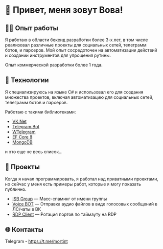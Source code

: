 # 👋 Привет, меня зовут Вова!

## 👨‍💻 Опыт работы
Я работаю в области бекенд разработки более 3-х лет, в том числе реализовал различные проекты для социальных сетей, телеграмм ботов, и парсеров. Мой опыт сосредоточен на автоматизации действий и создании инструментов для упрощения рутины.

Опыт коммерческой разработки более 1 года. 

## 🚧 Технологии
Я специализируюсь на языке C# и использовал его для создания множества проектов, включая автоматизацию для социальных сетей, телеграмм ботов и парсеров.

Работаю с такими библиотеками: 
-  [VK.Net](https://github.com/vknet/vk)
-  [Telegram.Bot](https://github.com/TelegramBots/Telegram.Bot)
-  [WTelegram](https://github.com/wiz0u/WTelegramClient)
-  [EF Core 8](https://github.com/dotnet/efcore)
-  [MongoDB](https://github.com/mongodb/mongo-csharp-driver)

и это еще не весь список...

## 📂 Проекты
Когда я начал программировать, я работал над приватными проектами, но сейчас у меня есть примеры работ, которые я могу показать публично.
- [ISB Group](https://github.com/spyfast/IsbGroup) — Масс-спаминг от имени группы
- [Voice BOT](https://github.com/spyfast/VoiceBot) — Отправка аудио файлов в виде голосовых сообщений в ЛС/чаты в ВК
- [RDP Client](https://github.com/spyfast/RDPClient) — Ротация портов по таймауту на RDP

## 🌐 Контакты
Telegram - https://t.me/mortint

